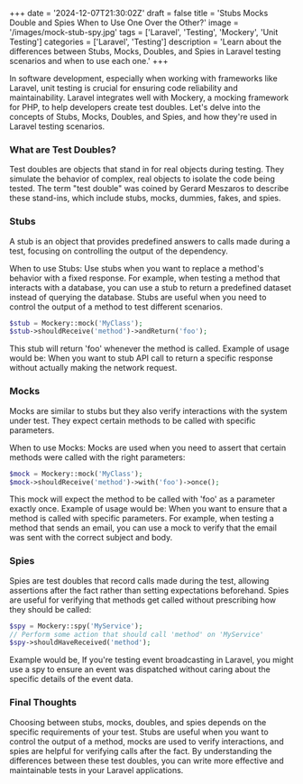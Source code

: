 +++
date = '2024-12-07T21:30:02Z'
draft = false
title = 'Stubs Mocks Double and Spies When to Use One Over the Other?'
image = '/images/mock-stub-spy.jpg'
tags = ['Laravel', 'Testing', 'Mockery', 'Unit Testing']
categories = ['Laravel', 'Testing']
description = 'Learn about the differences between Stubs, Mocks, Doubles, and Spies in Laravel testing scenarios and when to use each one.'
+++

In software development, especially when working with frameworks like Laravel, unit testing is crucial for ensuring code reliability and maintainability. Laravel integrates well with Mockery, a mocking framework for PHP, to help developers create test doubles. Let's delve into the concepts of Stubs, Mocks, Doubles, and Spies, and how they're used in Laravel testing scenarios.
<!--more-->


### What are Test Doubles?
Test doubles are objects that stand in for real objects during testing. They simulate the behavior of complex, real objects to isolate the code being tested. The term "test double" was coined by Gerard Meszaros to describe these stand-ins, which include stubs, mocks, dummies, fakes, and spies.


### Stubs
A stub is an object that provides predefined answers to calls made during a test, focusing on controlling the output of the dependency.

When to use Stubs: Use stubs when you want to replace a method's behavior with a fixed response. For example, when testing a method that interacts with a database, you can use a stub to return a predefined dataset instead of querying the database. Stubs are useful when you need to control the output of a method to test different scenarios. 

```php
$stub = Mockery::mock('MyClass');
$stub->shouldReceive('method')->andReturn('foo');
```
This stub will return 'foo' whenever the method is called. Example of usage would be:
When you want to stub API call to return a specific response without actually making the network request.

### Mocks

Mocks are similar to stubs but they also verify interactions with the system under test. They expect certain methods to be called with specific parameters.

When to use Mocks: Mocks are used when you need to assert that certain methods were called with the right parameters:

```php
$mock = Mockery::mock('MyClass');
$mock->shouldReceive('method')->with('foo')->once();
```
This mock will expect the method to be called with 'foo' as a parameter exactly once. Example of usage would be:
When you want to ensure that a method is called with specific parameters. For example, when testing a method that sends an email, you can use a mock to verify that the email was sent with the correct subject and body.

### Spies

Spies are test doubles that record calls made during the test, allowing assertions after the fact rather than setting expectations beforehand. Spies are useful for verifying that methods get called without prescribing how they should be called:

```php
$spy = Mockery::spy('MyService');
// Perform some action that should call 'method' on 'MyService'
$spy->shouldHaveReceived('method');
```
 Example would be, If you're testing event broadcasting in Laravel, you might use a spy to ensure an event was dispatched without caring about the specific details of the event data. 


 ### Final Thoughts
Choosing between stubs, mocks, doubles, and spies depends on the specific requirements of your test. Stubs are useful when you want to control the output of a method, mocks are used to verify interactions, and spies are helpful for verifying calls after the fact. By understanding the differences between these test doubles, you can write more effective and maintainable tests in your Laravel applications. 